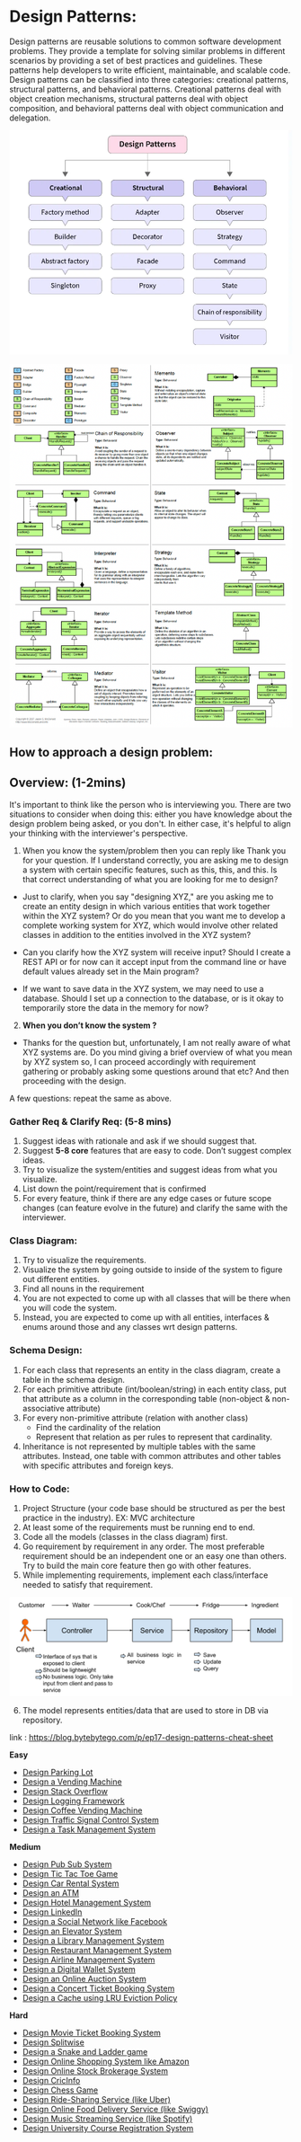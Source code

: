 # Design Patterns:

Design patterns are reusable solutions to common software development problems. They provide a template for solving similar problems in different scenarios by providing a set of best practices and guidelines. These patterns help developers to write efficient, maintainable, and scalable code. Design patterns can be classified into three categories: creational patterns, structural patterns, and behavioral patterns. Creational patterns deal with object creation mechanisms, structural patterns deal with object composition, and behavioral patterns deal with object communication and delegation.

![img_1.png](images/img_1.png)


![img_1.png](img_1.png)

## How to approach a design problem:

## Overview: (1-2mins)
It's important to think like the person who is interviewing you. There are two situations to consider when doing this: either you have knowledge about the design problem being asked, or you don't. In either case, it's helpful to align your thinking with the interviewer's perspective.
1. When you know the system/problem then you can reply like
Thank you for your question. If I understand correctly, you are asking me to design a system with certain specific features, such as this, this, and this. Is that correct understanding of what you are looking for me to design?

 - Just to clarify, when you say "designing XYZ," are you asking me to create an entity design in which various entities that work together within the XYZ system? Or do you mean that you want me to develop a complete working system for XYZ, which would involve other related classes in addition to the entities involved in the XYZ system?


- Can you clarify how the XYZ system will receive input? Should I create a REST API or for now can it accept input from the command line or have default values already set in the Main program?


 - If we want to save data in the XYZ system, we may need to use a database. Should I set up a connection to the database, or is it okay to temporarily store the data in the memory for now?
 
2. **When you don’t know the system ?**
- Thanks for the question but, unfortunately, I am not really aware of what XYZ systems are. Do you mind giving a brief overview of what you mean by XYZ system so, I can proceed accordingly with requirement gathering or probably asking some questions around that etc? And then proceeding with the design.


A few questions: repeat the same as above.

### Gather Req & Clarify Req: (5-8 mins)

1. Suggest ideas with rationale and ask if we should suggest that.
2. Suggest **5-8 core** features that are easy to code. Don’t suggest complex ideas.
3. Try to visualize the system/entities and suggest ideas from what you visualize.
4. List down the point/requirement that is confirmed
5. For every feature, think if there are any edge cases or future scope changes (can feature evolve in the future) and clarify the same with the interviewer.

### Class Diagram:
1. Try to visualize the requirements.
2. Visualize the system by going outside to inside of the system to figure out different entities.
3. Find all nouns in the requirement
4. You are not expected to come up with all classes that will be there when you will code the system.
5. Instead, you are expected to come up with all entities, interfaces & enums around those and any classes wrt design patterns.

### Schema Design:
1. For each class that represents an entity in the class diagram, create a table in the schema design.
2. For each primitive attribute (int/boolean/string) in each entity class, put that attribute as a column in the corresponding table (non-object & non-associative attribute)
3. For every non-primitive attribute (relation with another class)
   - Find the cardinality of the relation
   - Represent that relation as per rules to represent that cardinality.
4. Inheritance is not represented by multiple tables with the same attributes. Instead, one table with common attributes and other tables with specific attributes and foreign keys.

### How to Code:
1. Project Structure (your code base should be structured as per the best practice in the industry). EX: MVC architecture
2. At least some of the requirements must be running end to end.
3. Code all the models (classes in the class diagram) first.
4. Go requirement by requirement in any order. The most preferable requirement should be an independent one or an easy one than others. Try to build the main core feature then go with other features.
5. While implementing requirements, implement each class/interface needed to satisfy that requirement.

![img.png](img.png)


6. The model represents entities/data that are used to store in DB via repository.


link : https://blog.bytebytego.com/p/ep17-design-patterns-cheat-sheet




**Easy**

- [Design Parking Lot](https://github.com/ashishps1/awesome-low-level-design/blob/main/problems/parking-lot.md)
- [Design a Vending Machine](https://github.com/ashishps1/awesome-low-level-design/blob/main/problems/vending-machine.md)
- [Design Stack Overflow](https://github.com/ashishps1/awesome-low-level-design/blob/main/problems/stack-overflow.md)
- [Design Logging Framework](https://github.com/ashishps1/awesome-low-level-design/blob/main/problems/logging-framework.md)
- [Design Coffee Vending Machine](https://github.com/ashishps1/awesome-low-level-design/blob/main/problems/coffee-vending-machine.md)
- [Design Traffic Signal Control System](https://github.com/ashishps1/awesome-low-level-design/blob/main/problems/traffic-signal.md)
- [Design a Task Management System](https://github.com/ashishps1/awesome-low-level-design/blob/main/problems/task-management-system.md)

**Medium**

- [Design Pub Sub System](https://github.com/ashishps1/awesome-low-level-design/blob/main/problems/pub-sub-system.md)
- [Design Tic Tac Toe Game](https://github.com/ashishps1/awesome-low-level-design/blob/main/problems/tic-tac-toe.md)
- [Design Car Rental System](https://github.com/ashishps1/awesome-low-level-design/blob/main/problems/car-rental-system.md)
- [Design an ATM](https://github.com/ashishps1/awesome-low-level-design/blob/main/problems/atm.md)
- [Design Hotel Management System](https://github.com/ashishps1/awesome-low-level-design/blob/main/problems/hotel-management-system.md)
- [Design LinkedIn](https://github.com/ashishps1/awesome-low-level-design/blob/main/problems/linkedin.md)
- [Design a Social Network like Facebook](https://github.com/ashishps1/awesome-low-level-design/blob/main/problems/social-networking-service.md)
- [Design an Elevator System](https://github.com/ashishps1/awesome-low-level-design/blob/main/problems/elevator-system.md)
- [Design a Library Management System](https://github.com/ashishps1/awesome-low-level-design/blob/main/problems/library-management-system.md)
- [Design Restaurant Management System](https://github.com/ashishps1/awesome-low-level-design/blob/main/problems/restaurant-management-system.md)
- [Design Airline Management System](https://github.com/ashishps1/awesome-low-level-design/blob/main/problems/airline-management-system.md)
- [Design a Digital Wallet System](https://github.com/ashishps1/awesome-low-level-design/blob/main/problems/digital-wallet-system.md)
- [Design an Online Auction System](https://github.com/ashishps1/awesome-low-level-design/blob/main/problems/online-auction-system.md)
- [Design a Concert Ticket Booking System](https://github.com/ashishps1/awesome-low-level-design/blob/main/problems/concert-ticketing-system.md)
- [Design a Cache using LRU Eviction Policy](https://github.com/ashishps1/awesome-low-level-design/blob/main/problems/lru-cache.md)

**Hard**

- [Design Movie Ticket Booking System](https://github.com/ashishps1/awesome-low-level-design/blob/main/problems/movie-ticket-booking-system.md)
- [Design Splitwise](https://github.com/ashishps1/awesome-low-level-design/blob/main/problems/splitwise.md)
- [Design a Snake and Ladder game](https://github.com/ashishps1/awesome-low-level-design/blob/main/problems/snake-and-ladder.md)
- [Design Online Shopping System like Amazon](https://github.com/ashishps1/awesome-low-level-design/blob/main/problems/online-shopping-service.md)
- [Design Online Stock Brokerage System](https://github.com/ashishps1/awesome-low-level-design/blob/main/problems/online-stock-brokerage-system.md)
- [Design CricInfo](https://github.com/ashishps1/awesome-low-level-design/blob/main/problems/cricinfo.md)
- [Design Chess Game](https://github.com/ashishps1/awesome-low-level-design/blob/main/problems/chess-game.md)
- [Design Ride-Sharing Service (like Uber)](https://github.com/ashishps1/awesome-low-level-design/blob/main/problems/ride-sharing-service.md)
- [Design Online Food Delivery Service (like Swiggy)](https://github.com/ashishps1/awesome-low-level-design/blob/main/problems/food-delivery-service.md)
- [Design Music Streaming Service (like Spotify)](https://github.com/ashishps1/awesome-low-level-design/blob/main/problems/music-streaming-service.md)
- [Design University Course Registration System](https://github.com/ashishps1/awesome-low-level-design/blob/main/problems/course-registration-system.md)
